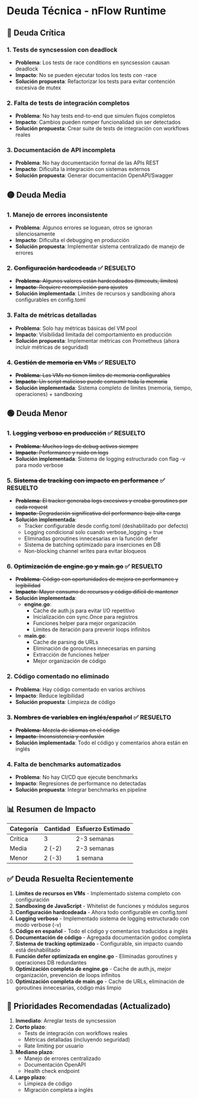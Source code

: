 # Deuda Técnica - nFlow Runtime

## 🔴 Deuda Crítica

### 1. **Tests de syncsession con deadlock**
- **Problema**: Los tests de race conditions en syncsession causan deadlock
- **Impacto**: No se pueden ejecutar todos los tests con -race
- **Solución propuesta**: Refactorizar los tests para evitar contención excesiva de mutex

### 2. **Falta de tests de integración completos**
- **Problema**: No hay tests end-to-end que simulen flujos completos
- **Impacto**: Cambios pueden romper funcionalidad sin ser detectados
- **Solución propuesta**: Crear suite de tests de integración con workflows reales

### 3. **Documentación de API incompleta**
- **Problema**: No hay documentación formal de las APIs REST
- **Impacto**: Dificulta la integración con sistemas externos
- **Solución propuesta**: Generar documentación OpenAPI/Swagger

## 🟡 Deuda Media

### 1. **Manejo de errores inconsistente**
- **Problema**: Algunos errores se loguean, otros se ignoran silenciosamente
- **Impacto**: Dificulta el debugging en producción
- **Solución propuesta**: Implementar sistema centralizado de manejo de errores

### 2. ~~**Configuración hardcodeada**~~ ✅ RESUELTO
- ~~**Problema**: Algunos valores están hardcodeados (timeouts, límites)~~
- ~~**Impacto**: Requiere recompilación para ajustes~~
- **Solución implementada**: Límites de recursos y sandboxing ahora configurables en config.toml

### 3. **Falta de métricas detalladas**
- **Problema**: Solo hay métricas básicas del VM pool
- **Impacto**: Visibilidad limitada del comportamiento en producción
- **Solución propuesta**: Implementar métricas con Prometheus (ahora incluir métricas de seguridad)

### 4. ~~**Gestión de memoria en VMs**~~ ✅ RESUELTO
- ~~**Problema**: Las VMs no tienen límites de memoria configurables~~
- ~~**Impacto**: Un script malicioso puede consumir toda la memoria~~
- **Solución implementada**: Sistema completo de límites (memoria, tiempo, operaciones) + sandboxing

## 🟢 Deuda Menor

### 1. ~~**Logging verboso en producción**~~ ✅ RESUELTO
- ~~**Problema**: Muchos logs de debug activos siempre~~
- ~~**Impacto**: Performance y ruido en logs~~
- **Solución implementada**: Sistema de logging estructurado con flag -v para modo verbose

### 5. ~~**Sistema de tracking con impacto en performance**~~ ✅ RESUELTO
- ~~**Problema**: El tracker generaba logs excesivos y creaba goroutines por cada request~~
- ~~**Impacto**: Degradación significativa del performance bajo alta carga~~
- **Solución implementada**: 
  - Tracker configurable desde config.toml (deshabilitado por defecto)
  - Logging condicional solo cuando verbose_logging = true
  - Eliminadas goroutines innecesarias en la función defer
  - Sistema de batching optimizado para inserciones en DB
  - Non-blocking channel writes para evitar bloqueos

### 6. ~~**Optimización de engine.go y main.go**~~ ✅ RESUELTO
- ~~**Problema**: Código con oportunidades de mejora en performance y legibilidad~~
- ~~**Impacto**: Mayor consumo de recursos y código difícil de mantener~~
- **Solución implementada**:
  - **engine.go**: 
    - Cache de auth.js para evitar I/O repetitivo
    - Inicialización con sync.Once para registros
    - Funciones helper para mejor organización
    - Límites de iteración para prevenir loops infinitos
  - **main.go**:
    - Cache de parsing de URLs
    - Eliminación de goroutines innecesarias en parsing
    - Extracción de funciones helper
    - Mejor organización de código

### 2. **Código comentado no eliminado**
- **Problema**: Hay código comentado en varios archivos
- **Impacto**: Reduce legibilidad
- **Solución propuesta**: Limpieza de código

### 3. ~~**Nombres de variables en inglés/español**~~ ✅ RESUELTO
- ~~**Problema**: Mezcla de idiomas en el código~~
- ~~**Impacto**: Inconsistencia y confusión~~
- **Solución implementada**: Todo el código y comentarios ahora están en inglés

### 4. **Falta de benchmarks automatizados**
- **Problema**: No hay CI/CD que ejecute benchmarks
- **Impacto**: Regresiones de performance no detectadas
- **Solución propuesta**: Integrar benchmarks en pipeline

## 📊 Resumen de Impacto

| Categoría | Cantidad | Esfuerzo Estimado |
|-----------|----------|-------------------|
| Crítica   | 3        | 2-3 semanas       |
| Media     | 2 (-2)   | 2-3 semanas       |
| Menor     | 2 (-3)   | 1 semana          |

## ✅ Deuda Resuelta Recientemente

1. **Límites de recursos en VMs** - Implementado sistema completo con configuración
2. **Sandboxing de JavaScript** - Whitelist de funciones y módulos seguros
3. **Configuración hardcodeada** - Ahora todo configurable en config.toml
4. **Logging verboso** - Implementado sistema de logging estructurado con modo verbose (-v)
5. **Código en español** - Todo el código y comentarios traducidos a inglés
6. **Documentación de código** - Agregada documentación godoc completa
7. **Sistema de tracking optimizado** - Configurable, sin impacto cuando está deshabilitado
8. **Función defer optimizada en engine.go** - Eliminadas goroutines y operaciones DB redundantes
9. **Optimización completa de engine.go** - Cache de auth.js, mejor organización, prevención de loops infinitos
10. **Optimización completa de main.go** - Cache de URLs, eliminación de goroutines innecesarias, código más limpio

## 🎯 Prioridades Recomendadas (Actualizado)

1. **Inmediato**: Arreglar tests de syncsession
2. **Corto plazo**: 
   - Tests de integración con workflows reales
   - Métricas detalladas (incluyendo seguridad)
   - Rate limiting por usuario
3. **Mediano plazo**: 
   - Manejo de errores centralizado
   - Documentación OpenAPI
   - Health check endpoint
4. **Largo plazo**: 
   - Limpieza de código
   - Migración completa a inglés